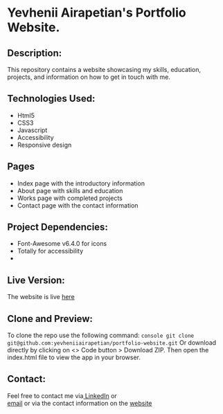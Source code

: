 # Yevhenii Airapetian's Portfolio Website.
## Description:
This repository contains a website showcasing my skills, education, projects, and information on how to get in touch with me.

## Technologies Used:
- Html5
- CSS3
- Javascript
- Accessibility
- Responsive design

## Pages
- Index page with the introductory information
- About page with skills and education
- Works page with completed projects
- Contact page with the contact information

## Project Dependencies:
- Font-Awesome v6.4.0 for icons
- Totally for accessibility
- 
## Live Version:
The website is live [here](https://yevheniiairapetian.github.io/portfolio-website/)

## Clone and Preview:
To clone the repo use the following command:
```console git clone git@github.com:yevheniiairapetian/portfolio-website.git```
Or download directly by clicking on <> Code button > Download ZIP. Then open the index.html file to view the app in your browser.

## Contact:
Feel free to contact me via[ LinkedIn](https://www.linkedin.com/in/yevhenii-airapetian/) or  
[email](mailto:sonkozhenia11@gmail.com) or 
via the contact information on the [website](https://yevheniiairapetian.github.io/portfolio-website/contact.html) 

